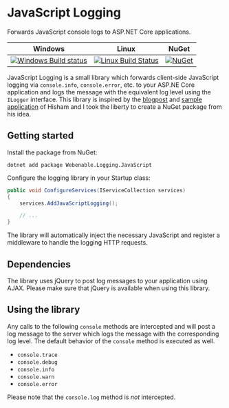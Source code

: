 # JavaScript Logging
Forwards JavaScript console logs to ASP.NET Core applications.

| Windows | Linux | NuGet |
| --- | --- | --- |
| [![Windows Build status](https://ci.appveyor.com/api/projects/status/rnf0a0wpsi8td146?svg=true)](https://ci.appveyor.com/project/henkmollema/logging-javascript) | [![Linux Build Status](https://travis-ci.com/webenablebv/Logging.JavaScript.svg?branch=master)](https://travis-ci.com/webenablebv/Logging.JavaScript) | [![NuGet](https://img.shields.io/nuget/vpre/Webenable.Logging.JavaScript.svg)](https://www.nuget.org/packages/Webenable.Logging.JavaScript) |

JavaScript Logging is a small library which forwards client-side JavaScript logging via `console.info`, `console.error`, etc. to your ASP.NE Core application and logs the message with the equivalent log level using the `ILogger` interface. This library is inspired by the [blogpost](http://hishambinateya.com/integrate-javascript-logging-with-asp.net-core-logging-apis) and [sample application](https://github.com/hishamco/jsLogger) of Hisham and I took the liberty to create a NuGet package from his idea.

## Getting started

Install the package from NuGet:

```
dotnet add package Webenable.Logging.JavaScript
```

Configure the logging library in your Startup class:

```cs
public void ConfigureServices(IServiceCollection services)
{
    services.AddJavaScriptLogging();

    // ...
}
```

The library will automatically inject the necessary JavaScript and register a middleware to handle the logging HTTP requests.

## Dependencies
The library uses jQuery to post log messages to your application using AJAX. Please make sure that jQuery is available when using this library.

## Using the library

Any calls to the following `console` methods are intercepted and will post a log message to the server which logs the message with the corresponding log level. The default behavior of the `console` method is executed as well.

- `console.trace`
- `console.debug`
- `console.info`
- `console.warn`
- `console.error`

Please note that the `console.log` method is _not_ intercepted.

